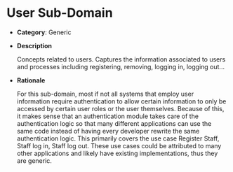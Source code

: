 # User Sub-Domain

- **Category**: Generic
- **Description**

  Concepts related to users. Captures the information associated to users and processes including registering, removing, logging in, logging out...

- **Rationale**

  For this sub-domain, most if not all systems that employ user information require authentication to allow certain information to only be accessed by certain user roles or the user themselves. Because of this, it makes sense that an authentication module takes care of the authentication logic so that many different applications can use the same code instead of having every developer rewrite the same authentication logic. This primarily covers the use case Register Staff, Staff log in, Staff log out. These use cases could be attributed to many other applications and likely have existing implementations, thus they are generic.